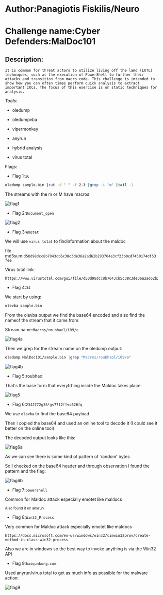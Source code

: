 # Author:Panagiotis Fiskilis/Neuro

# Challenge name:Cyber Defenders:MalDoc101

## Description: ##

```
It is common for threat actors to utilize living off the land (LOTL) techniques, such as the execution of PowerShell to further their attacks and transition from macro code. This challenge is intended to show how you can often times perform quick analysis to extract important IOCs. The focus of this exercise is on static techniques for analysis.
```

*Tools:*

- oledump

- oledumpvba

- vipermonkey

- anyrun

- hybrid analysis

- virus total

Flags:

- Flag 1:```16```

```bash
oledump sample.bin |cut -d " " -f 2-3 |grep -i "m" |tail -1
```

The streams with the m or M have macros

![flag1](./Images/flag1.png)

- Flag 2:```Document_open```

![flag2](./Images/flag2.png)

- Flag 3:```emotet```

We will use <code>virus total</code> to findinformation about the maldoc

file md5sum:<code>d50d98dcc8b7043cb5c38c3de36a2ad62b293704e3cf23b0cd7450174df53fee</code>

Virus total link:

```
https://www.virustotal.com/gui/file/d50d98dcc8b7043cb5c38c3de36a2ad62b293704e3cf23b0cd7450174df53fee/details
```

- Flag 4:```34```

We start by using:

```bash
olevba sample.bin
```

From the olevba output we find the base64 encoded and also find the nameof the stream that it came from:

Stream name:<code>Macros/roubhaol/i09/o</code>

![flag4a](./Images/flag4a.png)

Then we grep for the stream name on the oledump output:

```bash
oledump MalDoc101/sample.bin |grep "Macros/roubhaol/i09/o"
```

![flag4b](./Images/flag4b.png)

- Flag 5:roubhaol

That's the base form that everytrhing inside the Maldoc takes place:

![flag5](./Images/flag5.png)

- Flag 6:```2342772g3&*gs7712ffvs626fq```

We use <code>olevba</code> to find the base64 payload

Then I copied the base64 and used an online tool to decode it (I could see it better on the online tool)

The decoded output looks like this:

![flag6a](./Images/flag6a.png)

As we can see there is some kind of pattern of 'random' bytes

So I checked on the base64 header and through observation I found the pattern and the flag:

![flag6b](./Images/flag6b.png)

- Flag 7:```powershell```

Common for Maldoc attack especially emotet like maldocs

<sub>Also found it on anyrun</sub>

- Flag 8:```Win32_Process```

Very common for Maldoc attack especially emotet like maldocs

```
https://docs.microsoft.com/en-us/windows/win32/cimwin32prov/create-method-in-class-win32-process
```

Also we are in windows so the best way to invoke anything is via the Win32 API

- Flag 9:```haoqunkong.com```

Used anyrun/virus total to get as much info as possible for the malware action:

![flag9](./Images/flag9.png)
